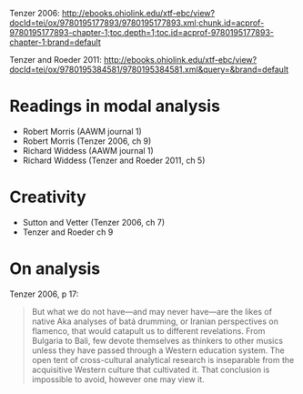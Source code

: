 Tenzer 2006: http://ebooks.ohiolink.edu/xtf-ebc/view?docId=tei/ox/9780195177893/9780195177893.xml;chunk.id=acprof-9780195177893-chapter-1;toc.depth=1;toc.id=acprof-9780195177893-chapter-1;brand=default

Tenzer and Roeder 2011: http://ebooks.ohiolink.edu/xtf-ebc/view?docId=tei/ox/9780195384581/9780195384581.xml&query=&brand=default

# Readings in modal analysis

* Robert Morris (AAWM journal 1)
* Robert Morris (Tenzer 2006, ch 9)
* Richard Widdess (AAWM journal 1)
* Richard Widdess (Tenzer and Roeder 2011, ch 5)

# Creativity 

* Sutton and Vetter (Tenzer 2006, ch 7) 
* Tenzer and Roeder ch 9

# On analysis

Tenzer 2006, p 17:

> But what we do not have—and may never have—are the likes of native Aka analyses of batá drumming, or Iranian perspectives on flamenco, that would catapult us to different revelations. From Bulgaria to Bali, few devote themselves as thinkers to other musics unless they have passed through a Western education system. The open tent of cross-cultural analytical research is inseparable from the acquisitive Western culture that cultivated it. That conclusion is impossible to avoid, however one may view it.